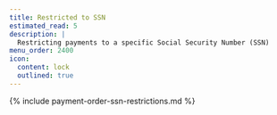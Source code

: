 ```yaml
---
title: Restricted to SSN
estimated_read: 5
description: |
  Restricting payments to a specific Social Security Number (SSN)
menu_order: 2400
icon:
  content: lock
  outlined: true
---
```


{% include payment-order-ssn-restrictions.md %}
